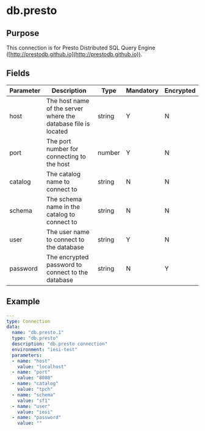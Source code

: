 # db.presto
## Purpose
This connection is for Presto Distributed SQL Query Engine ([http://prestodb.github.io](http://prestodb.github.io)).

## Fields
|Parameter|Description|Type|Mandatory|Encrypted|
|---------|-----------|----|---------|---------|
|host|The host name of the server where the database file is located|string|Y|N|
|port|The port number for connecting to the host|number|Y|N|
|catalog|The catalog name to connect to|string|N|N|        
|schema|The schema name in the catalog to connect to|string|N|N|
|user|The user name to connect to the database|string|Y|N|
|password|The encrypted password to connect to the database|string|N|Y|
    
## Example
```yaml
---
type: Connection
data:
  name: "db.presto.1"
  type: "db.presto"
  description: "db.presto connection"
  environment: "iesi-test"
  parameters:
  - name: "host"
    value: "localhost"
  - name: "port"
    value: "8080"
  - name: "catalog"
    value: "tpch"
  - name: "schema"
    value: "sf1"
  - name: "user"
    value: "iesi"
  - name: "password"
    value: ""
```

